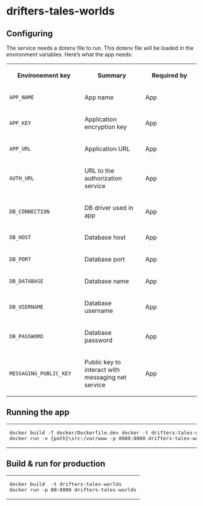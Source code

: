 # drifters-tales-worlds

<h2>Configuring</h2><p>The service needs a dotenv file to run. This dotenv file will be loaded in the environment variables. Here’s what the app needs:</p><table data-layout="default" class="confluenceTable"><colgroup><col style="width: 226.67px;" /><col style="width: 226.67px;" /><col style="width: 226.67px;" /></colgroup><tbody><tr><th class="confluenceTh"><p><strong>Environement key</strong></p></th><th class="confluenceTh"><p><strong>Summary</strong></p></th><th class="confluenceTh"><p><strong>Required by</strong></p></th></tr><tr><td class="confluenceTd"><p><code>APP_NAME</code></p></td><td class="confluenceTd"><p>App name</p></td><td class="confluenceTd"><p>App</p></td></tr><tr><td class="confluenceTd"><p><code>APP_KEY</code></p></td><td class="confluenceTd"><p>Application encryption key</p></td><td class="confluenceTd"><p>App</p></td></tr><tr><td class="confluenceTd"><p><code>APP_URL</code></p></td><td class="confluenceTd"><p>Application URL</p></td><td class="confluenceTd"><p>App</p></td></tr><tr><td class="confluenceTd"><p><code>AUTH_URL</code></p></td><td class="confluenceTd"><p>URL to the authorization service</p></td><td class="confluenceTd"><p>App</p></td></tr><tr><td class="confluenceTd"><p><code>DB_CONNECTION</code></p></td><td class="confluenceTd"><p>DB driver used in app</p></td><td class="confluenceTd"><p>App</p></td></tr><tr><td class="confluenceTd"><p><code>DB_HOST</code></p></td><td class="confluenceTd"><p>Database host</p></td><td class="confluenceTd"><p>App</p></td></tr><tr><td class="confluenceTd"><p><code>DB_PORT</code></p></td><td class="confluenceTd"><p>Database port</p></td><td class="confluenceTd"><p>App</p></td></tr><tr><td class="confluenceTd"><p><code>DB_DATABASE</code></p></td><td class="confluenceTd"><p>Database name</p></td><td class="confluenceTd"><p>App</p></td></tr><tr><td class="confluenceTd"><p><code>DB_USERNAME</code></p></td><td class="confluenceTd"><p>Database username</p></td><td class="confluenceTd"><p>App</p></td></tr><tr><td class="confluenceTd"><p><code>DB_PASSWORD</code></p></td><td class="confluenceTd"><p>Database password</p></td><td class="confluenceTd"><p>App</p></td></tr><tr><td class="confluenceTd"><p><code>MESSAGING_PUBLIC_KEY</code></p></td><td class="confluenceTd"><p>Public key to interact with messaging net service</p></td><td class="confluenceTd"><p>App</p></td></tr></tbody></table><h2>Running the app</h2><table class="wysiwyg-macro" data-macro-name="code" data-macro-id="efa4bd8f-429e-42ea-8dec-9e3c37ac8a64" data-macro-schema-version="1" style="background-image: url(https://thefirstspine.atlassian.net/wiki/plugins/servlet/confluence/placeholder/macro-heading?definition=e2NvZGV9&amp;locale=en_US&amp;version=2); background-repeat: no-repeat;" data-macro-body-type="PLAIN_TEXT"><tr><td class="wysiwyg-macro-body"><pre>docker build -f docker/Dockerfile.dev docker -t drifters-tales-worlds
docker run -v {path}\src:/var/www -p 8080:8080 drifters-tales-worlds</pre></td></tr></table><h2>Build &amp; run for production</h2><table class="wysiwyg-macro" data-macro-name="code" data-macro-id="009a88ba-8cfd-437a-9055-11dfd9abacfb" data-macro-schema-version="1" style="background-image: url(https://thefirstspine.atlassian.net/wiki/plugins/servlet/confluence/placeholder/macro-heading?definition=e2NvZGV9&amp;locale=en_US&amp;version=2); background-repeat: no-repeat;" data-macro-body-type="PLAIN_TEXT"><tr><td class="wysiwyg-macro-body"><pre>docker build  -t drifters-tales-worlds
docker run -p 80:8080 drifters-tales-worlds</pre></td></tr></table>
